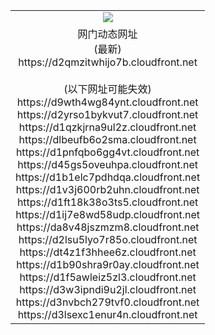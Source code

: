 ﻿<table>
  <tr></tr>
  <tr><td colspan=2 align=center><img src="https://d2qmzitwhijo7b.cloudfront.net/Up/oGate.jpg" /></td></tr>
  <tr><td colspan=2 align=center>网门动态网址<br/>(最新)
<br>https://d2qmzitwhijo7b.cloudfront.net
<br/><br/>(以下网址可能失效)
<br>https://d9wth4wg84ynt.cloudfront.net
<br>https://d2yrso1bykvut7.cloudfront.net
<br>https://d1qzkjrna9ul2z.cloudfront.net
<br>https://dlbeufb6o2sma.cloudfront.net
<br>https://d1pnfqbo6gg4vt.cloudfront.net
<br>https://d45gs5oveuhpa.cloudfront.net
<br>https://d1b1elc7pdhdqa.cloudfront.net
<br>https://d1v3j600rb2uhn.cloudfront.net
<br>https://d1ft18k38o3ts5.cloudfront.net
<br>https://d1ij7e8wd58udp.cloudfront.net
<br>https://da8v48jszmzm8.cloudfront.net
<br>https://d2lsu5lyo7r85o.cloudfront.net
<br>https://dt4z1f3hhee6z.cloudfront.net
<br>https://d1b90shra9r0ay.cloudfront.net
<br>https://d1f5awleiz5zl3.cloudfront.net
<br>https://d3w3ipndi9u2jl.cloudfront.net
<br>https://d3nvbch279tvf0.cloudfront.net
<br>https://d3lsexc1enur4n.cloudfront.net
    </td>
  </tr>
</table>
